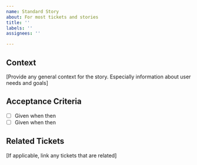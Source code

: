 ```yaml
---
name: Standard Story
about: For most tickets and stories
title: ''
labels: ''
assignees: ''

---
```


## Context

[Provide any general context for the story. Especially information about user needs and goals]

## Acceptance Criteria

- [ ] Given when then
- [ ] Given when then

## Related Tickets

[If applicable, link any tickets that are related]
